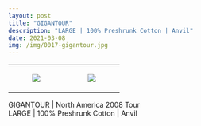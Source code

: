 ```yaml
---
layout: post
title: "GIGANTOUR"
description: "LARGE | 100% Preshrunk Cotton | Anvil"
date: 2021-03-08
img: /img/0017-gigantour.jpg
---
```




<table style="width:100%;"><tr><td style="vertical-align:top;">
      <figure class="tmblr-full" data-orig-height="2048" data-orig-width="1365" data-orig-src="https://concertshirts.netlify.app/shirts/0017/0017-01.jpg"><img src="https://64.media.tumblr.com/c193e9ab4d18866d4331bcc474514bef/9b09049bbb1943c0-e5/s540x810/d617dc4e66e65039275c7bcbda059e3b6c52da2a.jpg" data-orig-height="2048" data-orig-width="1365" data-orig-src="https://concertshirts.netlify.app/shirts/0017/0017-01.jpg"/></figure></td>
    <td style="vertical-align:top;">
      <figure class="tmblr-full" data-orig-height="2048" data-orig-width="1365" data-orig-src="https://concertshirts.netlify.app/shirts/0017/0017-02.jpg"><img src="https://64.media.tumblr.com/d2386329089556f3da0be35428886dd6/9b09049bbb1943c0-72/s540x810/a83f2557f55570bb58b42722fc48dc0517f9e7e1.jpg" data-orig-height="2048" data-orig-width="1365" data-orig-src="https://concertshirts.netlify.app/shirts/0017/0017-02.jpg"/></figure></td>
  </tr></table><p>
  GIGANTOUR | North America 2008 Tour<br/>LARGE | 100% Preshrunk Cotton | Anvil
</p>
